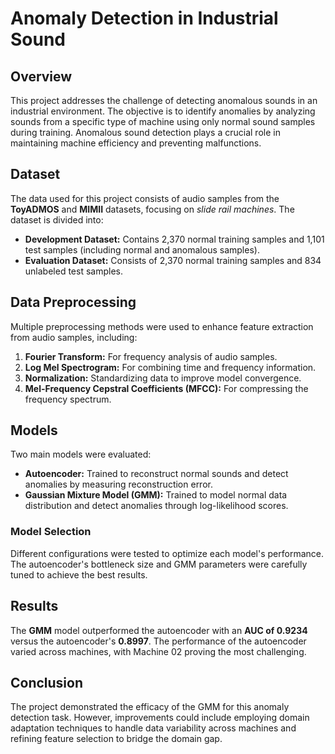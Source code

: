 # Anomaly Detection in Industrial Sound

## Overview
This project addresses the challenge of detecting anomalous sounds in an industrial environment. The objective is to identify anomalies by analyzing sounds from a specific type of machine using only normal sound samples during training. Anomalous sound detection plays a crucial role in maintaining machine efficiency and preventing malfunctions.

## Dataset
The data used for this project consists of audio samples from the **ToyADMOS** and **MIMII** datasets, focusing on *slide rail machines*. The dataset is divided into:
- **Development Dataset:** Contains 2,370 normal training samples and 1,101 test samples (including normal and anomalous samples).
- **Evaluation Dataset:** Consists of 2,370 normal training samples and 834 unlabeled test samples.

## Data Preprocessing
Multiple preprocessing methods were used to enhance feature extraction from audio samples, including:
1. **Fourier Transform:** For frequency analysis of audio samples.
2. **Log Mel Spectrogram:** For combining time and frequency information.
3. **Normalization:** Standardizing data to improve model convergence.
4. **Mel-Frequency Cepstral Coefficients (MFCC):** For compressing the frequency spectrum.

## Models
Two main models were evaluated:
- **Autoencoder:** Trained to reconstruct normal sounds and detect anomalies by measuring reconstruction error.
- **Gaussian Mixture Model (GMM):** Trained to model normal data distribution and detect anomalies through log-likelihood scores.

### Model Selection
Different configurations were tested to optimize each model's performance. The autoencoder's bottleneck size and GMM parameters were carefully tuned to achieve the best results.

## Results
The **GMM** model outperformed the autoencoder with an **AUC of 0.9234** versus the autoencoder's **0.8997**. The performance of the autoencoder varied across machines, with Machine 02 proving the most challenging.

## Conclusion
The project demonstrated the efficacy of the GMM for this anomaly detection task. However, improvements could include employing domain adaptation techniques to handle data variability across machines and refining feature selection to bridge the domain gap.
